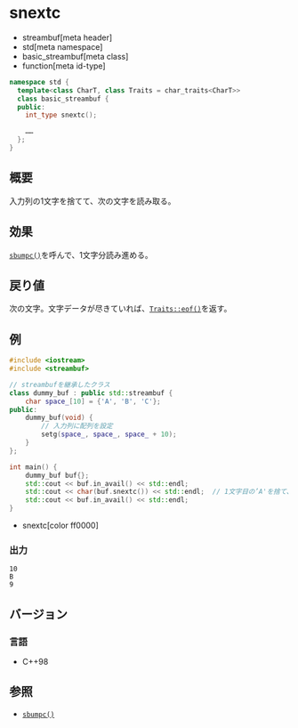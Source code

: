 # snextc
* streambuf[meta header]
* std[meta namespace]
* basic_streambuf[meta class]
* function[meta id-type]

```cpp
namespace std {
  template<class CharT, class Traits = char_traits<CharT>>
  class basic_streambuf {
  public:
    int_type snextc();

    ……
  };
}
```

## 概要
入力列の1文字を捨てて、次の文字を読み取る。

## 効果
[`sbumpc()`](sbumpc.md)を呼んで、1文字分読み進める。

## 戻り値
次の文字。文字データが尽きていれば、[`Traits::eof()`](../../string/char_traits/eof.md)を返す。

## 例
```cpp example
#include <iostream>
#include <streambuf>

// streambufを継承したクラス
class dummy_buf : public std::streambuf {
    char space_[10] = {'A', 'B', 'C'};
public:
    dummy_buf(void) {
        // 入力列に配列を設定
        setg(space_, space_, space_ + 10);
    }
};

int main() {
    dummy_buf buf{};
    std::cout << buf.in_avail() << std::endl;
    std::cout << char(buf.snextc()) << std::endl;  // 1文字目の’A'を捨て、次の’B'を読み取る
    std::cout << buf.in_avail() << std::endl;
}
```
* snextc[color ff0000]

### 出力
```
10
B
9
```

## バージョン
### 言語
- C++98

## 参照
- [`sbumpc()`](sbumpc.md)
